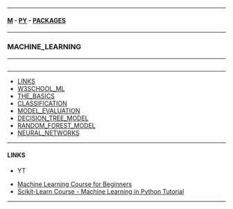 
---

#### [M](https://github.com/ttltrk/TTT/blob/master/menu.md) - [PY](https://github.com/ttltrk/TTT/blob/master/PY/PY.md) - [PACKAGES](https://github.com/ttltrk/TTT/blob/master/PY/PACKAGES/PACKAGES.md)

---

### MACHINE_LEARNING

---

```

```

---

* [LINKS](#LINKS)
* [W3SCHOOL_ML](https://github.com/ttltrk/TTT/blob/master/PY/PACKAGES/MACHINE_LEARNING/W3SCHOOL_ML.md)
* [THE_BASICS](https://github.com/ttltrk/TTT/blob/master/PY/PACKAGES/MACHINE_LEARNING/THE_BASICS.md)
* [CLASSIFICATION](https://github.com/ttltrk/TTT/blob/master/PY/PACKAGES/MACHINE_LEARNING/CLASSIFICATION.md)
* [MODEL_EVALUATION](https://github.com/ttltrk/TTT/blob/master/PY/PACKAGES/MACHINE_LEARNING/MODEL_EVALUATION.md)
* [DECISION_TREE_MODEL](https://github.com/ttltrk/TTT/blob/master/PY/PACKAGES/MACHINE_LEARNING/DECISION_TREE_MODEL.md)
* [RANDOM_FOREST_MODEL](https://github.com/ttltrk/TTT/blob/master/PY/PACKAGES/MACHINE_LEARNING/RANDOM_FOREST_MODEL.md)
* [NEURAL_NETWORKS](https://github.com/ttltrk/TTT/blob/master/PY/PACKAGES/MACHINE_LEARNING/NEURAL_NETWORKS.md)

---

#### LINKS

- YT

* [Machine Learning Course for Beginners](https://www.youtube.com/watch?v=NWONeJKn6kc&t=5885s)
* [Scikit-Learn Course - Machine Learning in Python Tutorial](https://www.youtube.com/watch?v=pqNCD_5r0IU)

---
